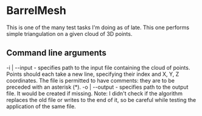 # BarrelMesh
This is one of the many test tasks I'm doing as of late. This one performs simple triangulation on a given cloud of 3D points.

## Command line arguments
-i | --input <path> - specifies path to the input file containing the cloud of points. Points should each take a new line, specifying their index and X, Y, Z coordinates. The file is permitted to have comments: they are to be preceded with an asterisk (*).
-o | --output <path> - specifies path to the output file. It would be created if missing. Note: I didn't check if the algorithm replaces the old file or writes to the end of it, so be careful while testing the application of the same file. 

